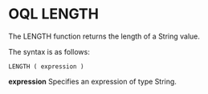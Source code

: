 # OQL LENGTH


The LENGTH function returns the length of a String value.

The syntax is as follows:

```
LENGTH ( expression )
```

**expression**
Specifies an expression of type String.
